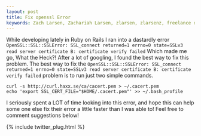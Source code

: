 ```yaml
---
layout: post
title: Fix openssl Error
keywords: Zach Larsen, Zachariah Larsen, zlarsen, zlarsenz, freelance developer ruby, freelance developer, OpenSSL, Ruby, Ruby On Rails
---
```


While developing lately in Ruby on Rails I ran into a dastardly error `OpenSSL::SSL::SSLError: SSL_connect returned=1 errno=0 state=SSLv3 read server certificate B: certificate verify failed` Which made me go, What the Heck?! After a lot of googling, I found the best way to fix this problem. The best way to fix the `OpenSSL::SSL::SSLError: SSL_connect returned=1 errno=0 state=SSLv3 read server certificate B: certificate verify failed` problem is to run just two simple commands.

```
curl -s http://curl.haxx.se/ca/cacert.pem > ~/.cacert.pem
echo 'export SSL_CERT_FILE="$HOME/.cacert.pem"' >> ~/.bash_profile
```

I seriously spent a LOT of time looking into this error, and hope this can help some one else fix their error a little faster than I was able to! Feel free to comment suggestions below!

{% include twitter_plug.html %}
